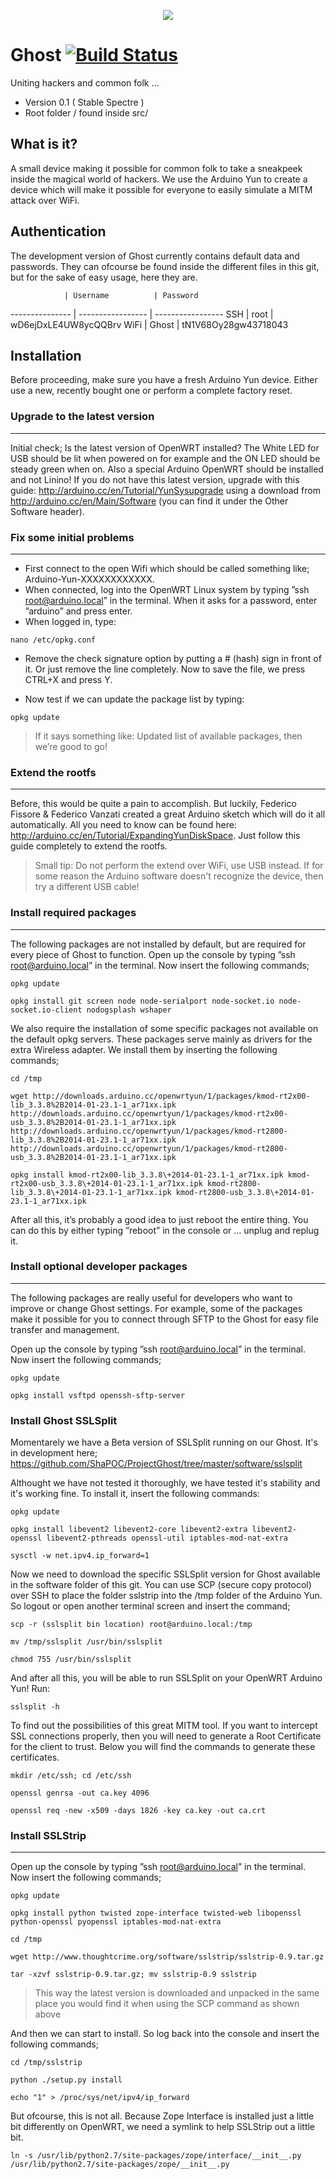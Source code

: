 <p align="center">
  <a href="http://projectghost.nl">
    <img src="http://projectghost.nl/assets/img/ghost_transparant.png"/>
  </a>
</p>

# Ghost [![Build Status][travis-image]][travis-url]

Uniting hackers and common folk ...

* Version 0.1 ( Stable Spectre )
* Root folder / found inside src/

## What is it?

A small device making it possible for common folk to take a sneakpeek inside the magical world of hackers. We use the Arduino Yun to create a device which will make it possible for everyone to easily simulate a MITM attack over WiFi.

## Authentication
The development version of Ghost currently contains default data and passwords.
They can ofcourse be found inside the different files in this git, but for the sake of easy usage, here they are.

                | Username          | Password
--------------- | ----------------- | -----------------
SSH             | root              | wD6ejDxLE4UW8ycQQBrv
WiFi            | Ghost             | tN1V68Oy28gw43718043

## Installation

Before proceeding, make sure you have a fresh Arduino Yun device. Either use a new, recently bought one or perform a complete factory reset.

### Upgrade to the latest version
----------------------

Initial check; Is the latest version of OpenWRT installed? The White LED for USB should be lit when powered on for example and the ON LED should be steady green when on.
Also a special Arduino OpenWRT should be installed and not Linino! If you do not have this latest version, upgrade with this guide: http://arduino.cc/en/Tutorial/YunSysupgrade using a download from http://arduino.cc/en/Main/Software (you can find it under the Other Software header).

### Fix some initial problems
----------------------

* First connect to the open Wifi which should be called something like; Arduino-Yun-XXXXXXXXXXXX.
* When connected, log into the OpenWRT Linux system by typing ”ssh root@arduino.local” in the terminal. When it asks for a password, enter ”arduino” and press enter.
* When logged in, type:
```
nano /etc/opkg.conf 
```
* Remove the check signature option by putting a # (hash) sign in front of it. Or just remove the line completely. Now to save the file, we press CTRL+X and press Y.

* Now test if we can update the package list by typing:
```
opkg update
```

> If it says something like: Updated list of available packages, then we’re good to go!

### Extend the rootfs
----------------------

Before, this would be quite a pain to accomplish. But luckily, Federico Fissore & Federico Vanzati created a great Arduino sketch which will do it all automatically.
All you need to know can be found here: http://arduino.cc/en/Tutorial/ExpandingYunDiskSpace. Just follow this guide completely to extend the rootfs.

> Small tip: Do not perform the extend over WiFi, use USB instead. If for some reason the Arduino software doesn't recognize the device, then try a different USB cable!

### Install required packages
----------------------

The following packages are not installed by default, but are required for every piece of Ghost to function. Open up the console by typing ”ssh root@arduino.local” in the terminal.
Now insert the following commands;

```
opkg update
```
```
opkg install git screen node node-serialport node-socket.io node-socket.io-client nodogsplash wshaper
```

We also require the installation of some specific packages not available on the default opkg servers. These packages serve mainly as drivers for the extra Wireless adapter.
We install them by inserting the following commands;

```
cd /tmp
```
```
wget http://downloads.arduino.cc/openwrtyun/1/packages/kmod-rt2x00-lib_3.3.8%2B2014-01-23.1-1_ar71xx.ipk http://downloads.arduino.cc/openwrtyun/1/packages/kmod-rt2x00-usb_3.3.8%2B2014-01-23.1-1_ar71xx.ipk http://downloads.arduino.cc/openwrtyun/1/packages/kmod-rt2800-lib_3.3.8%2B2014-01-23.1-1_ar71xx.ipk http://downloads.arduino.cc/openwrtyun/1/packages/kmod-rt2800-usb_3.3.8%2B2014-01-23.1-1_ar71xx.ipk
```
```
opkg install kmod-rt2x00-lib_3.3.8\+2014-01-23.1-1_ar71xx.ipk kmod-rt2x00-usb_3.3.8\+2014-01-23.1-1_ar71xx.ipk kmod-rt2800-lib_3.3.8\+2014-01-23.1-1_ar71xx.ipk kmod-rt2800-usb_3.3.8\+2014-01-23.1-1_ar71xx.ipk
```

After all this, it’s probably a good idea to just reboot the entire thing. You can do this by either typing ”reboot” in the console or … unplug and replug it.

### Install optional developer packages
----------------------

The following packages are really useful for developers who want to improve or change Ghost settings. For example, some of the packages make it possible for you to connect through SFTP to the Ghost for easy file transfer and management.

Open up the console by typing ”ssh root@arduino.local” in the terminal. Now insert the following commands;

```
opkg update
```
```
opkg install vsftpd openssh-sftp-server
```

### Install Ghost SSLSplit

Momentarely we have a Beta version of SSLSplit running on our Ghost.
It's in development here; https://github.com/ShaPOC/ProjectGhost/tree/master/software/sslsplit

Althought we have not tested it thoroughly, we have tested it's stability and it's working fine.
To install it, insert the following commands:

```
opkg update
```
```
opkg install libevent2 libevent2-core libevent2-extra libevent2-openssl libevent2-pthreads openssl-util iptables-mod-nat-extra
```
```
sysctl -w net.ipv4.ip_forward=1
```
Now we need to download the specific SSLSplit version for Ghost available in the software folder of this git.
You can use SCP (secure copy protocol) over SSH to place the folder sslstrip into the /tmp folder of the Arduino Yun.
So logout or open another terminal screen and insert the command;

```
scp -r (sslsplit bin location) root@arduino.local:/tmp
```
```
mv /tmp/sslsplit /usr/bin/sslsplit
```
```
chmod 755 /usr/bin/sslsplit
```

And after all this, you will be able to run SSLSplit on your OpenWRT Arduino Yun! Run:
```
sslsplit -h
```
To find out the possibilities of this great MITM tool. If you want to intercept SSL connections properly, then you will
need to generate a Root Certificate for the client to trust. Below you will find the commands to generate these certificates.

```
mkdir /etc/ssh; cd /etc/ssh
```
```
openssl genrsa -out ca.key 4096
```
```
openssl req -new -x509 -days 1826 -key ca.key -out ca.crt
```

### Install SSLStrip
----------------------

Open up the console by typing ”ssh root@arduino.local” in the terminal. Now insert the following commands;

```
opkg update
```
```
opkg install python twisted zope-interface twisted-web libopenssl python-openssl pyopenssl iptables-mod-nat-extra
```
```
cd /tmp
```
```
wget http://www.thoughtcrime.org/software/sslstrip/sslstrip-0.9.tar.gz
```
```
tar -xzvf sslstrip-0.9.tar.gz; mv sslstrip-0.9 sslstrip
```
> This way the latest version is downloaded and unpacked in the same place you would find it when using the SCP command as shown above

And then we can start to install. So log back into the console and insert the following commands;

```
cd /tmp/sslstrip
```
```
python ./setup.py install
```
```
echo "1" > /proc/sys/net/ipv4/ip_forward
```

But ofcourse, this is not all. Because Zope Interface is installed just a little bit differently on OpenWRT, we need a symlink to help SSLStrip out a little bit.

```
ln -s /usr/lib/python2.7/site-packages/zope/interface/__init__.py /usr/lib/python2.7/site-packages/zope/__init__.py
```

[travis-url]: https://travis-ci.org/ShaPOC/ProjectGhost
[travis-image]: https://travis-ci.org/ShaPOC/ProjectGhost.svg?branch=master
